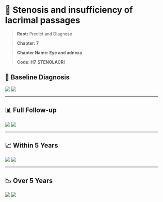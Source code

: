 # 🧬 Stenosis and insufficiency of lacrimal passages
    
> **Root:** Predict and Diagnose

> **Chapter: 7**

> **Chapter Name: Eye and adnexa**

> **Code: H7_STENOLACRI**

## 🧪 Baseline Diagnosis

<img src="/Predict/Figures/Baseline/IMP/H7_STENOLACRI.png" />

<CsvTableIMP src="/Predict_Data/Baseline/IMP/IMP_H7_STENOLACRI.csv" label="🔍 View full results" />

<img src="/Predict/Figures/Baseline/ROC/H7_STENOLACRI.png" />

<CsvTableROC src="/Predict_Data/Baseline/EVA/H7_STENOLACRI.csv" label="🔍 View full results" />

---

## 📊 Full Follow-up

<img src="/Predict/Figures/ALL/IMP/H7_STENOLACRI.png" />

<CsvTableIMP src="/Predict_Data/ALL/IMP/IMP_H7_STENOLACRI.csv" label="🔍 View full results" />

<img src="/Predict/Figures/ALL/ROC/H7_STENOLACRI.png" />

<CsvTableROC src="/Predict_Data/ALL/EVA/H7_STENOLACRI.csv" label="🔍 View full results" />

---

## 📈 Within 5 Years

<img src="/Predict/Figures/FYears/IMP/H7_STENOLACRI.png" />

<CsvTableIMP src="/Predict_Data/FYears/IMP/IMP_H7_STENOLACRI.csv" label="🔍 View full results" />

<img src="/Predict/Figures/FYears/ROC/H7_STENOLACRI.png" />

<CsvTableROC src="/Predict_Data/FYears/EVA/H7_STENOLACRI.csv" label="🔍 View full results" />

---

## 📉 Over 5 Years

<img src="/Predict/Figures/OverFYears/IMP/H7_STENOLACRI.png" />

<CsvTableIMP src="/Predict_Data/OverFYears/IMP/IMP_H7_STENOLACRI.csv" label="🔍 View full results" />

<img src="/Predict/Figures/OverFYears/ROC/H7_STENOLACRI.png" />

<CsvTableROC src="/Predict_Data/OverFYears/EVA/H7_STENOLACRI.csv" label="🔍 View full results" />
